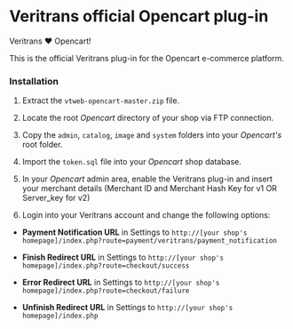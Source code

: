 Veritrans official Opencart plug-in
===================================

Veritrans :heart: Opencart!

This is the official Veritrans plug-in for the Opencart e-commerce platform.

### Installation

1. Extract the `vtweb-opencart-master.zip` file.

2. Locate the root _Opencart_ directory of your shop via FTP connection.

3. Copy the `admin`, `catalog`, `image` and `system` folders into your _Opencart's_ root folder.

4. Import the `token.sql` file into your _Opencart_ shop database.

6. In your _Opencart_ admin area, enable the Veritrans plug-in and insert your merchant details (Merchant ID and Merchant Hash Key for v1 OR Server_key for v2)

7. Login into your Veritrans account and change the following options: 
   
  * **Payment Notification URL** in Settings to `http://[your shop's homepage]/index.php?route=payment/veritrans/payment_notification`

  * **Finish Redirect URL** in Settings to `http://[your shop's homepage]/index.php?route=checkout/success`

  * **Error Redirect URL** in Settings to `http://[your shop's homepage]/index.php?route=checkout/failure`

  * **Unfinish Redirect URL** in Settings to `http://[your shop's homepage]/index.php`

